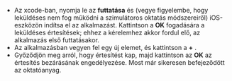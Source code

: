 
* Az xcode-ban, nyomja le az **futtatása** és (vegye figyelembe, hogy leküldéses nem fog működni a szimulátoros oktatás módszereiről) iOS-eszközön indítsa el az alkalmazást. Kattintson a **OK** fogadására a leküldéses értesítések; ehhez a kérelemhez akkor fordul elő, az alkalmazás első futtatásakor.
* Az alkalmazásban vegyen fel egy új elemet, és kattintson a  **+** .
* Győződjön meg arról, hogy értesítést kap, majd kattintson az **OK** az értesítés bezárásának engedélyezése. Most már sikeresen befejeződött az oktatóanyag.

